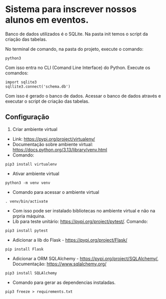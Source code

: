 # Sistema para inscrever nossos alunos em eventos.

Banco de dados utilizados é o SQLite. Na pasta  init temos o script da criação das tabelas.

No terminal de comando, na pasta do projeto, execute o comando:
```
python3
```
Com isso entra no CLI (Comand Line Interface) do Python. Execute os comandos:
```
import sqlite3
sqllite3.connect('schema.db')
```
Com isso é gerado o banco de dados. Acessar o banco de dados através e executar o script de criação das tabelas.

## Configuração
1. Criar ambiente virtual
  - Link: https://pypi.org/project/virtualenv/
  - Documentação sobre ambiente virtual: https://docs.python.org/3.13/library/venv.html
  - Comando:
  ```
  pip3 install virtualenv
  ```
  - Ativar ambiente virtual
  ```
  python3 -m venv venv
  ```
  - Comando para acessar o ambiente virtual
  ```
  . venv/bin/activate
  ```
  - Com isso pode ser instalado bibliotecas no ambiente virtual e não na prpria máquina.
  - Lib para teste unitário: https://pypi.org/project/pytest/. Comando:
  ```
  pip3 install pytest
  ```
  - Adicionar a lib do Flask - https://pypi.org/project/Flask/
  ```
  pip install Flask
  ```
  - Adicionar a ORM SQLAlchemy - https://pypi.org/project/SQLAlchemy/, Documentação: https://www.sqlalchemy.org/
  ```
  pip3 install SQLAlchemy
  ```
  - Comando para gerar as dependencias instaladas.
  ```
  pip3 freeze > requirements.txt
  ```
